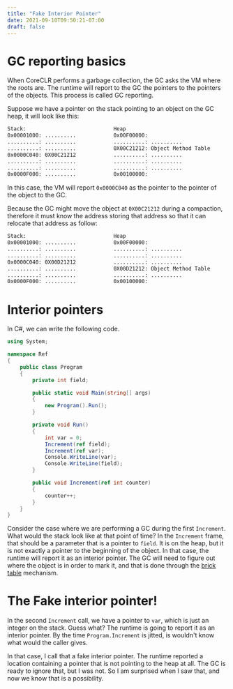 ```yaml
---
title: "Fake Interior Pointer"
date: 2021-09-10T09:50:21-07:00
draft: false
---
```


# GC reporting basics

When CoreCLR performs a garbage collection, the GC asks the VM where the roots are. The runtime will report to the GC the pointers to the pointers of the objects. This process is called GC reporting.

Suppose we have a pointer on the stack pointing to an object on the GC heap, it will look like this:

```txt
Stack:                            Heap
0x00001000: ..........            0x00F00000:
..........: ..........            ..........: ..........
..........: ..........            0X00C21212: Object Method Table
0x0000C040: 0X00C21212            ..........: ..........
..........: ..........            ..........: ..........
..........: ..........            ..........: ..........
0x0000F000: ..........            0x00100000:
```

In this case, the VM will report `0x0000C040` as the pointer to the pointer of the object to the GC.

Because the GC might move the object at `0X00C21212` during a compaction, therefore it must know the address storing that address so that it can relocate that address as follow:

```txt
Stack:                            Heap
0x00001000: ..........            0x00F00000:
..........: ..........            ..........: ..........
..........: ..........            ..........: ..........
0x0000C040: 0X00D21212            ..........: ..........
..........: ..........            0X00D21212: Object Method Table
..........: ..........            ..........: ..........
0x0000F000: ..........            0x00100000:
```

# Interior pointers

In C#, we can write the following code.

```c#
using System;

namespace Ref
{
    public class Program
    {
        private int field;

        public static void Main(string[] args)
        {
            new Program().Run();
        }

        private void Run()
        {
            int var = 0;
            Increment(ref field);
            Increment(ref var);
            Console.WriteLine(var);
            Console.WriteLine(field);
        }

        public void Increment(ref int counter)
        {
            counter++;
        }
    }
}
```

Consider the case where we are performing a GC during the first `Increment`. What would the stack look like at that point of time? In the `Increment` frame, that should be a parameter that is a pointer to `field`. It is on the heap, but it is not exactly a pointer to the beginning of the object. In that case, the runtime will report it as an interior pointer. The GC will need to figure out where the object is in order to mark it, and that is done through the [brick table](/posts/brick) mechanism.

# The Fake interior pointer!

In the second `Increment` call, we have a pointer to `var`, which is just an integer on the stack. Guess what? The runtime is going to report it as an interior pointer. By the time `Program.Increment` is jitted, is wouldn't know what would the caller gives.

In that case, I call that a fake interior pointer. The runtime reported a location containing a pointer that is not pointing to the heap at all. The GC is ready to ignore that, but I was not. So I am surprised when I saw that, and now we know that is a possibility.